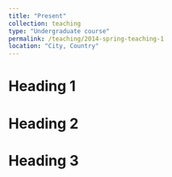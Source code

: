 ```yaml
---
title: "Present"
collection: teaching
type: "Undergraduate course"
permalink: /teaching/2014-spring-teaching-1
location: "City, Country"
---
```


Heading 1
======

Heading 2
======

Heading 3
======
